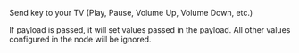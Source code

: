 Send key to your TV (Play, Pause, Volume Up, Volume Down, etc.)

If payload is passed, it will set values passed in the payload.
All other values configured in the node will be ignored.
